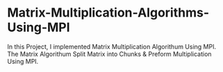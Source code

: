 # Matrix-Multiplication-Algorithms-Using-MPI
In this Project, I implemented Matrix Multiplication Algorithum Using MPI. The Matrix Algorithum Split Matrix into Chunks &amp; Preform Multiplication Using MPI. 
